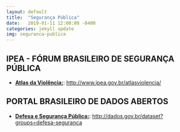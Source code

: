 ```yaml
---
layout: default
title:  "Segurança Pública"
date:   2019-01-11 12:00:00 -0400
categories: jekyll update
img: seguranca-publica
---
```


## IPEA - FÓRUM BRASILEIRO DE SEGURANÇA PÚBLICA

-   **[Atlas da Violência:](http://www.ipea.gov.br/atlasviolencia/)**: http://www.ipea.gov.br/atlasviolencia/

## PORTAL BRASILEIRO DE DADOS ABERTOS

-   **[Defesa e Segurança Pública:](http://dados.gov.br/dataset?groups=defesa-seguranca)**: http://dados.gov.br/dataset?groups=defesa-seguranca
